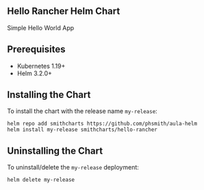 <!--- app-name: WordPress -->

## Hello Rancher Helm Chart

Simple Hello World App

## Prerequisites

- Kubernetes 1.19+
- Helm 3.2.0+

## Installing the Chart

To install the chart with the release name `my-release`:

```console
helm repo add smithcharts https://github.com/phsmith/aula-helm
helm install my-release smithcharts/hello-rancher
```
## Uninstalling the Chart

To uninstall/delete the `my-release` deployment:

```console
helm delete my-release
```
